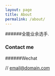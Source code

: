 ```yaml
---
layout: page
title: About
permalink: /about/
---
```

######全能业余选手.
### Contact me
######Wechat

// [email@domain.com](mailto:email@domain.com)